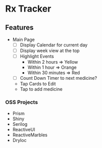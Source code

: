 # Rx Tracker

## Features
- Main Page
  - [ ] Display Calendar for current day
  - [ ] Display week view at the top
  - [ ] Highlight Events
    - Within 2 hours => Yellow
    - Within 1 hour => Orange
    - Within 30 minutes => Red
  - [ ] Count Down Timer to next medicine?
  - Tap Cards to Edit
  - Tap to add medicine

### OSS Projects
- Prism
- Shiny
- Serilog
- ReactiveUI
- ReactiveMarbles
- DryIoc
